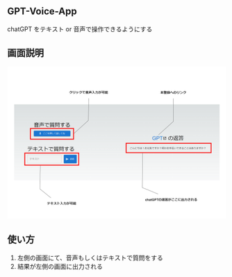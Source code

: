 ## GPT-Voice-App

chatGPT をテキスト or 音声で操作できるようにする

## 画面説明

![デモ画面](demo.png)

## 使い方

1. 左側の画面にて、音声もしくはテキストで質問をする
2. 結果が左側の画面に出力される
